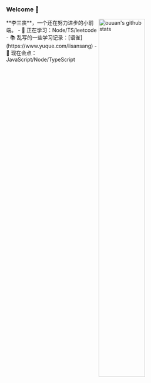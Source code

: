 ### Welcome 👋

<img align="right" alt="ouuan's github stats" width="50%" src="https://github-readme-stats.vercel.app/api?username=lisansang&show_icons=true&theme=merko">
**李三丧**，一个还在努力进步的小前端。
- 🤔  正在学习：Node/TS/leetcode
- 📚  乱写的一些学习记录：[语雀](https://www.yuque.com/lisansang)
- 🔧  现在会点：JavaScript/Node/TypeScript
